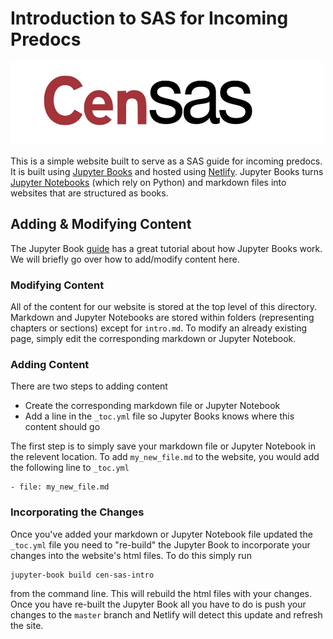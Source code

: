 # Introduction to SAS for Incoming Predocs

<img src="images/censas.png" alt="drawing" width="500"/>

This is a simple website built to serve as a SAS guide for incoming predocs. It is built using [Jupyter Books](https://jupyterbook.org/intro.html) and hosted using [Netlify](https://www.netlify.com/). Jupyter Books turns [Jupyter Notebooks](https://jupyter.org/) (which rely on Python) and markdown files into websites that are structured as books. 

## Adding & Modifying Content

The Jupyter Book [guide](https://jupyterbook.org/start/overview.html) has a great tutorial about how Jupyter Books work. We will briefly go over how to add/modify content here. 

### Modifying Content

All of the content for our website is stored at the top level of this directory. Markdown and Jupyter Notebooks are stored within folders (representing chapters or sections) except for `intro.md`. To modify an already existing page, simply edit the corresponding markdown or Jupyter Notebook. 

### Adding Content

There are two steps to adding content

- Create the corresponding markdown file or Jupyter Notebook
- Add a line in the `_toc.yml` file so Jupyter Books knows where this content should go

The first step is to simply save your markdown file or Jupyter Notebook in the relevent location. To add `my_new_file.md` to the website, you would add the following line to `_toc.yml`

```
- file: my_new_file.md
```

### Incorporating the Changes

Once you've added your markdown or Jupyter Notebook file updated the `_toc.yml` file you need to "re-build" the Jupyter Book to incorporate your changes into the website's html files. To do this simply run 

```
jupyter-book build cen-sas-intro
```

from the command line. This will rebuild the html files with your changes. Once you have re-built the Jupyter Book all you have to do is push your changes to the `master` branch and Netlify will detect this update and refresh the site. 
